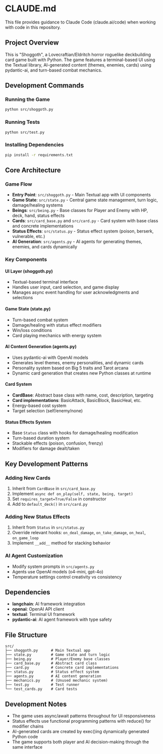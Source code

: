 # CLAUDE.md

This file provides guidance to Claude Code (claude.ai/code) when working with code in this repository.

## Project Overview
This is "Shoggoth", a Lovecraftian/Eldritch horror roguelike deckbuilding card game built with Python. The game features a terminal-based UI using the Textual library, AI-generated content (themes, enemies, cards) using pydantic-ai, and turn-based combat mechanics.

## Development Commands

### Running the Game
```bash
python src/shoggoth.py
```

### Running Tests
```bash
python src/test.py
```

### Installing Dependencies
```bash
pip install -r requirements.txt
```

## Core Architecture

### Game Flow
- **Entry Point**: `src/shoggoth.py` - Main Textual app with UI components
- **Game State**: `src/state.py` - Central game state management, turn logic, damage/healing systems
- **Beings**: `src/being.py` - Base classes for Player and Enemy with HP, deck, hand, status effects
- **Cards**: `src/card_base.py` and `src/card.py` - Card system with base class and concrete implementations
- **Status Effects**: `src/status.py` - Status effect system (poison, berserk, vulnerable, etc.)
- **AI Generation**: `src/agents.py` - AI agents for generating themes, enemies, and cards dynamically

### Key Components

#### UI Layer (shoggoth.py)
- Textual-based terminal interface
- Handles user input, card selection, and game display
- Manages async event handling for user acknowledgments and selections

#### Game State (state.py)
- Turn-based combat system
- Damage/healing with status effect modifiers
- Win/loss conditions
- Card playing mechanics with energy system

#### AI Content Generation (agents.py)
- Uses pydantic-ai with OpenAI models
- Generates level themes, enemy personalities, and dynamic cards
- Personality system based on Big 5 traits and Tarot arcana
- Dynamic card generation that creates new Python classes at runtime

#### Card System
- **CardBase**: Abstract base class with name, cost, description, targeting
- **Card implementations**: BasicAttack, BasicBlock, BasicHeal, etc.
- Energy-based cost system
- Target selection (self/enemy/none)

#### Status Effects System
- Base `Status` class with hooks for damage/healing modification
- Turn-based duration system
- Stackable effects (poison, confusion, frenzy)
- Modifiers for damage dealt/taken

## Key Development Patterns

### Adding New Cards
1. Inherit from `CardBase` in `src/card_base.py`
2. Implement `async def on_play(self, state, being, target)`
3. Set `requires_target=True/False` in constructor
4. Add to `default_deck()` in `src/card.py`

### Adding New Status Effects
1. Inherit from `Status` in `src/status.py`
2. Override relevant hooks: `on_deal_damage`, `on_take_damage`, `on_heal`, `on_game_loop`
3. Implement `__add__` method for stacking behavior

### AI Agent Customization
- Modify system prompts in `src/agents.py` 
- Agents use OpenAI models (o4-mini, gpt-4o)
- Temperature settings control creativity vs consistency

## Dependencies
- **langchain**: AI framework integration
- **openai**: OpenAI API client
- **textual**: Terminal UI framework
- **pydantic-ai**: AI agent framework with type safety

## File Structure
```
src/
├── shoggoth.py      # Main Textual app
├── state.py         # Game state and turn logic
├── being.py         # Player/Enemy base classes
├── card_base.py     # Abstract card class
├── card.py          # Concrete card implementations
├── status.py        # Status effect system
├── agents.py        # AI content generation
├── mechanics.py     # (Unused mechanic system)
├── test.py          # Test runner
└── test_cards.py    # Card tests
```

## Development Notes
- The game uses async/await patterns throughout for UI responsiveness
- Status effects use functional programming patterns with reduce() for modifier chains
- AI-generated cards are created by exec()ing dynamically generated Python code
- The game supports both player and AI decision-making through the same interface